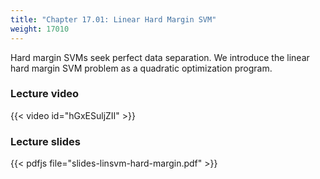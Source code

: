 ```yaml
---
title: "Chapter 17.01: Linear Hard Margin SVM"
weight: 17010
---
```

Hard margin SVMs seek perfect data separation. We introduce the linear hard margin SVM problem as a quadratic optimization program. 

<!--more-->

### Lecture video

{{< video id="hGxESuljZII" >}}

### Lecture slides

{{< pdfjs file="slides-linsvm-hard-margin.pdf" >}}
